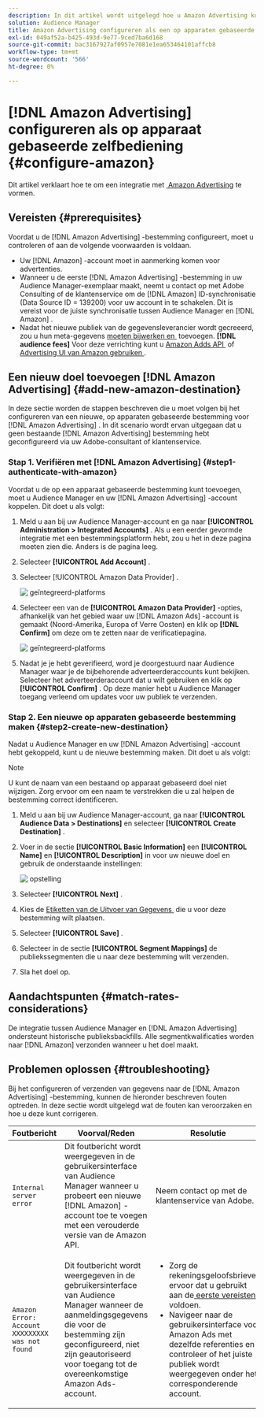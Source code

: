 ```yaml
---
description: In dit artikel wordt uitgelegd hoe u Amazon Advertising kunt configureren voor zowel nieuwe als bestaande integratie.
solution: Audience Manager
title: Amazon Advertising configureren als een op apparaten gebaseerde zelfbedieningsbestemming
exl-id: 049af52a-b425-493d-9e77-9ced7ba6d168
source-git-commit: bac3167927af0957e7081e1ea653464101affcb8
workflow-type: tm+mt
source-wordcount: '566'
ht-degree: 0%

---
```


# [!DNL Amazon Advertising] configureren als op apparaat gebaseerde zelfbediening {#configure-amazon}

Dit artikel verklaart hoe te om een integratie met [&#x200B; Amazon Advertising &#x200B;](https://advertising.amazon.com/API/docs/en-us) te vormen.

## Vereisten {#prerequisites}

Voordat u de [!DNL Amazon Advertising] -bestemming configureert, moet u controleren of aan de volgende voorwaarden is voldaan.

* Uw [!DNL Amazon] -account moet in aanmerking komen voor advertenties.
* Wanneer u de eerste [!DNL Amazon Advertising] -bestemming in uw Audience Manager-exemplaar maakt, neemt u contact op met Adobe Consulting of de klantenservice om de [!DNL Amazon] ID-synchronisatie (Data Source ID = 139200) voor uw account in te schakelen. Dit is vereist voor de juiste synchronisatie tussen Audience Manager en [!DNL Amazon] .
* Nadat het nieuwe publiek van de gegevensleverancier wordt gecreeerd, zou u hun meta-gegevens [&#x200B; moeten bijwerken en &#x200B;](https://advertising.amazon.com/API/docs/en-us/data-provider/openapi#tag/Metadata/paths/~1v2~1dp~1audiencemetadata~1%7BaudienceId%7D/put) toevoegen. **[!DNL audience fees]** Voor deze verrichting kunt u [&#x200B; Amazon Adds API &#x200B;](https://advertising.amazon.com/API/docs/en-us/guides/onboarding/apply-for-access) of [&#x200B; Advertising UI van Amazon gebruiken &#x200B;](https://advertising.amazon.com/).

## Een nieuw doel toevoegen [!DNL Amazon Advertising] {#add-new-amazon-destination}

In deze sectie worden de stappen beschreven die u moet volgen bij het configureren van een nieuwe, op apparaten gebaseerde bestemming voor [!DNL Amazon Advertising] . In dit scenario wordt ervan uitgegaan dat u geen bestaande [!DNL Amazon Advertising] bestemming hebt geconfigureerd via uw Adobe-consultant of klantenservice.

### Stap 1. Verifiëren met [!DNL Amazon Advertising] {#step1-authenticate-with-amazon}

Voordat u de op een apparaat gebaseerde bestemming kunt toevoegen, moet u Audience Manager en uw [!DNL Amazon Advertising] -account koppelen. Dit doet u als volgt:

1. Meld u aan bij uw Audience Manager-account en ga naar **[!UICONTROL Administration > Integrated Accounts]** . Als u een eerder gevormde integratie met een bestemmingsplatform hebt, zou u het in deze pagina moeten zien die. Anders is de pagina leeg.
1. Selecteer **[!UICONTROL Add Account]** .
1. Selecteer [!UICONTROL Amazon Data Provider] .

   ![&#x200B; geïntegreerd-platforms &#x200B;](assets/dbd-amazon-without-options.png)

1. Selecteer een van de **[!UICONTROL Amazon Data Provider]** -opties, afhankelijk van het gebied waar uw [!DNL Amazon Ads] -account is gemaakt (Noord-Amerika, Europa of Verre Oosten) en klik op **[!DNL Confirm]** om deze om te zetten naar de verificatiepagina.

   ![&#x200B; geïntegreerd-platforms &#x200B;](assets/dbd-amazon-with-options.png)

1. Nadat je je hebt geverifieerd, word je doorgestuurd naar Audience Manager waar je de bijbehorende adverteerderaccounts kunt bekijken. Selecteer het adverteerderaccount dat u wilt gebruiken en klik op **[!UICONTROL Confirm]** . Op deze manier hebt u Audience Manager toegang verleend om updates voor uw publiek te verzenden.

### Stap 2. Een nieuwe op apparaten gebaseerde bestemming maken {#step2-create-new-destination}

Nadat u Audience Manager en uw [!DNL Amazon Advertising] -account hebt gekoppeld, kunt u de nieuwe bestemming maken. Dit doet u als volgt:

>[!NOTE]
>
>U kunt de naam van een bestaand op apparaat gebaseerd doel niet wijzigen. Zorg ervoor om een naam te verstrekken die u zal helpen de bestemming correct identificeren.

1. Meld u aan bij uw Audience Manager-account, ga naar **[!UICONTROL Audience Data > Destinations]** en selecteer **[!UICONTROL Create Destination]** .
1. Voer in de sectie **[!UICONTROL Basic Information]** een **[!UICONTROL Name]** en **[!UICONTROL Description]** in voor uw nieuwe doel en gebruik de onderstaande instellingen:

   ![&#x200B; opstelling &#x200B;](assets/dbd-new-account-amazon.png)

1. Selecteer **[!UICONTROL Next]** .
1. Kies de [&#x200B; Etiketten van de Uitvoer van Gegevens &#x200B;](/help/using/features/data-export-controls.md#controls-labels) die u voor deze bestemming wilt plaatsen.
1. Selecteer **[!UICONTROL Save]** .
1. Selecteer in de sectie **[!UICONTROL Segment Mappings]** de publiekssegmenten die u naar deze bestemming wilt verzenden.
1. Sla het doel op.

## Aandachtspunten {#match-rates-considerations}

De integratie tussen Audience Manager en [!DNL Amazon Advertising] ondersteunt historische publieksbackfills. Alle segmentkwalificaties worden naar [!DNL Amazon] verzonden wanneer u het doel maakt.

## Problemen oplossen {#troubleshooting}

Bij het configureren of verzenden van gegevens naar de [!DNL Amazon Advertising] -bestemming, kunnen de hieronder beschreven fouten optreden. In deze sectie wordt uitgelegd wat de fouten kan veroorzaken en hoe u deze kunt corrigeren.

| Foutbericht | Voorval/Reden | Resolutie |
|---|---|---|
| `Internal server error` | Dit foutbericht wordt weergegeven in de gebruikersinterface van Audience Manager wanneer u probeert een nieuwe [!DNL Amazon] -account toe te voegen met een verouderde versie van de Amazon API. | Neem contact op met de klantenservice van Adobe. |
| `Amazon Error: Account XXXXXXXXX was not found` | Dit foutbericht wordt weergegeven in de gebruikersinterface van Audience Manager wanneer de aanmeldingsgegevens die voor de bestemming zijn geconfigureerd, niet zijn geautoriseerd voor toegang tot de overeenkomstige Amazon Ads-account. | <ul><li>Zorg de rekeningsgeloofsbrieven ervoor dat u gebruikt aan de [&#x200B; eerste vereisten &#x200B;](#prerequisites) voldoen.</li><li>Navigeer naar de gebruikersinterface voor Amazon Ads met dezelfde referenties en controleer of het juiste publiek wordt weergegeven onder het corresponderende account. </li></ul> |
